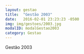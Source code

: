 ```yaml
---
layout: gestao
title:  "Gestão 2003"
date:   2016-02-01 23:23:23 -0500
img: img/gestoes/2003.jpg
modalID: modalGestao2003
category: Gestao
---
```

Gestão 2003
